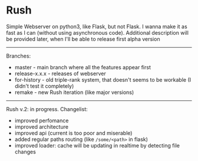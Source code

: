 # Rush

Simple Webserver on python3, like Flask, but not Flask. I wanna make it as fast as I can (without using asynchronous code). Additional description will be provided later, when I'll be able to release first alpha version

---

Branches:
  - master - main branch where all the features appear first
  - release-x.x.x - releases of webserver
  - for-history - old triple-rank system, that doesn't seems to be workable (I didn't test it completely)
  - remake - new Rush iteration (like major versions)

---

Rush v.2: in progress. Changelist:
  - improved perfomance
  - improved architecture
  - improved api (current is too poor and miserable)
  - added regular paths routing (like `/some/<path>` in flask)
  - improved loader: cache will be updating in realtime by detecting file changes
